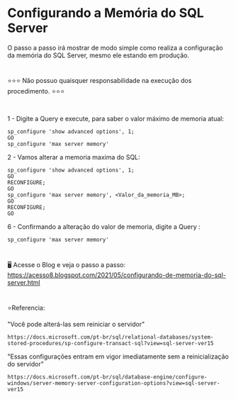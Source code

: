 # Configurando a Memória do SQL Server


O passo a passo irá mostrar de modo simple como realiza a configuração da memória do SQL Server, mesmo ele estando em produção. 

#
 ⭐⭐⭐ Não possuo quaisquer responsabilidade na execução dos procedimento. ⭐⭐⭐

#

1 - Digite a Query e execute, para saber o valor máximo de memoria atual:

    sp_configure 'show advanced options', 1;  
    GO 
    sp_configure 'max server memory'
    
2 - Vamos alterar a memoria maxima do SQL: 
    
    sp_configure 'show advanced options', 1;  
    GO  
    RECONFIGURE;  
    GO  
    sp_configure 'max server memory', <Valor_da_memoria_MB>;  
    GO  
    RECONFIGURE;  
    GO     

6 - Confirmando a alteração do valor de memoria, digite a Query : 

    sp_configure 'max server memory' 
    
#
🖥️ Acesse o Blog e veja o passo a passo: https://acesso8.blogspot.com/2021/05/configurando-de-memoria-do-sql-server.html

#
⭐Referencia:

"Você pode alterá-las sem reiniciar o servidor"

    https://docs.microsoft.com/pt-br/sql/relational-databases/system-stored-procedures/sp-configure-transact-sql?view=sql-server-ver15

"Essas configurações entram em vigor imediatamente sem a reinicialização do servidor"

    https://docs.microsoft.com/pt-br/sql/database-engine/configure-windows/server-memory-server-configuration-options?view=sql-server-ver15

